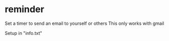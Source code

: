 # reminder
Set a timer to send an email to yourself or others
This only works with gmail

Setup in "info.txt"
